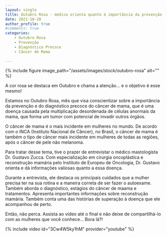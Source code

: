 ```yaml
---
layout: single
title: Outubro Rosa - médico orienta quanto à importância da prevenção e do diagnóstico precoce do câncer de mama
date: 2021-10-20 
author_profile: true
#comments: true
categories: 
    - Outubro Rosa
    - Prevenção
    - Diagnóstico Precoce
    - Câncer de Mama
    
---
```


{% include figure image_path="/assets/images/stock/outubro-rosa" alt=""  %}


A cor rosa se destaca em Outubro e chama a atenção… e o objetivo é esse mesmo! 

Estamos no Outubro Rosa, mês que visa conscientizar sobre a importância da prevenção e do diagnóstico precoce do câncer de mama, que é uma doença causada pela multiplicação desordenada de células anormais da mama, que forma um tumor com potencial de invadir outros órgãos.

O câncer de mama é o mais incidente em mulheres no mundo. De acordo com o INCA (Instituto Nacional de Câncer), no Brasil, o câncer de mama é também o tipo de câncer mais incidente em mulheres de todas as regiões, após o câncer de pele não melanoma.

Para tratar desse tema, tive o prazer de entrevistar o médico mastologista Dr. Gustavo Zucca. Com especialização em cirurgia oncoplástica e reconstrução mamária pelo Instituto de Europeu de Oncologia, Dr. Gustavo orienta e dá informações valiosas quanto a essa doença.

Durante a entrevista, ele destaca os principais cuidados que a mulher precisa ter na sua rotina e a maneira correta de ser fazer o autoexame. Também aborda o diagnóstico, estágios do câncer de maama e tratamentos. Apresenta importantes informações sobre reconstrução mamária. Também conta uma das histórias de superação à doença que ele acompanhou de perto.

Então, não perca. Assista ao vídeo até o final e não deixe de compartilhá-lo com as mulheres que você conhece… Bora lá?!

{% include video id="3Cw4W5ky1hM" provider="youtube" %}
